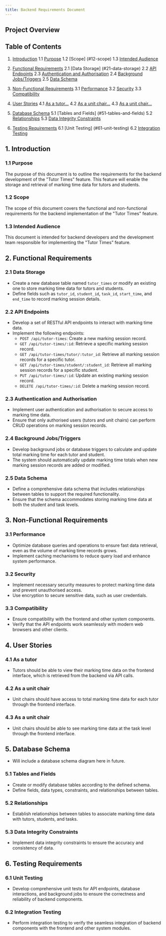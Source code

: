 ```yaml
---
title: Backend Requirements Document
---
```


## Project Overview

## Table of Contents

1. [Introduction](#1-introduction) 1.1 [Purpose](#11-purpose) 1.2 [Scope] (#12-scope) 1.3
   [Intended Audience](#13-intended-audience)

2. [Functional Requirements](#2-functional-requirements) 2.1 [Data Storage] (#21-data-storage) 2.2 [API Endpoints](#22-api-endpoints)
   2.3 [Authentication and Authorisation](#23-authentication-and-authorisation) 2.4 [Background Jobs/Triggers](#24-background-jobstriggers)
   2.5 [Data Schema](#25-data-schema)

3. [Non-Functional Requirements](#3-non-functional-requirements) 3.1 [Performance](#31-performance)
   3.2 [Security](#32-security) 3.3 [Compatibility](#33-compatibility)

4. [User Stories](#4-user-stories) 4.1 [As a tutor...](#41-as-a-tutor) 4.2
   [As a unit chair...](#42-as-a-unit-chair) 4.3 [As a unit chair...](#43-as-a-unit-chair)

5. [Database Schema](#5-database-schema) 5.1 [Tables and Fields] (#51-tables-and-fields) 5.2
   [Relationships](#52-relationships) 5.3
   [Data Integrity Constraints](#53-data-integrity-constraints)

6. [Testing Requirements](#6-testing-requirements) 6.1 [Unit Testing] (#61-unit-testing) 6.2 [Integration Testing](#62-integration-testing)

## 1. Introduction

### 1.1 Purpose

The purpose of this document is to outline the requirements for the backend development of the
"Tutor Times" feature. This feature will enable the storage and retrieval of marking time data for
tutors and students.

### 1.2 Scope

The scope of this document covers the functional and non-functional requirements for the backend
implementation of the "Tutor Times" feature.

### 1.3 Intended Audience

This document is intended for backend developers and the development team responsible for
implementing the "Tutor Times" feature.

## 2. Functional Requirements

### 2.1 Data Storage

- Create a new database table named `tutor_times` or modify an existing one to store marking time
  data for tutors and students.
- Define fields such as `tutor_id`, `student_id`, `task_id`, `start_time`, and `end_time` to record
  marking session details.

### 2.2 API Endpoints

- Develop a set of RESTful API endpoints to interact with marking time data.
- Implement the following endpoints:
  - `POST /api/tutor-times`: Create a new marking session record.
  - `GET /api/tutor-times/:id`: Retrieve a specific marking session record.
  - `GET /api/tutor-times/tutor/:tutor_id`: Retrieve all marking session records for a specific
    tutor.
  - `GET /api/tutor-times/student/:student_id`: Retrieve all marking session records for a specific
    student.
  - `PUT /api/tutor-times/:id`: Update an existing marking session record.
  - `DELETE /api/tutor-times/:id`: Delete a marking session record.

### 2.3 Authentication and Authorisation

- Implement user authentication and authorisation to secure access to marking time data.
- Ensure that only authorised users (tutors and unit chairs) can perform CRUD operations on marking
  session records.

### 2.4 Background Jobs/Triggers

- Develop background jobs or database triggers to calculate and update total marking time for each
  tutor and student.
- The system should automatically update marking time totals when new marking session records are
  added or modified.

### 2.5 Data Schema

- Define a comprehensive data schema that includes relationships between tables to support the
  required functionality.
- Ensure that the schema accommodates storing marking time data at both the student and task levels.

## 3. Non-Functional Requirements

### 3.1 Performance

- Optimize database queries and operations to ensure fast data retrieval, even as the volume of
  marking time records grows.
- Implement caching mechanisms to reduce query load and enhance system performance.

### 3.2 Security

- Implement necessary security measures to protect marking time data and prevent unauthorised
  access.
- Use encryption to secure sensitive data, such as user credentials.

### 3.3 Compatibility

- Ensure compatibility with the frontend and other system components.
- Verify that the API endpoints work seamlessly with modern web browsers and other clients.

## 4. User Stories

### 4.1 As a tutor

- Tutors should be able to view their marking time data on the frontend interface, which is
  retrieved from the backend via API calls.

### 4.2 As a unit chair

- Unit chairs should have access to total marking time data for each tutor through the frontend
  interface.

### 4.3 As a unit chair

- Unit chairs should be able to see marking time data at the task level through the frontend
  interface.

## 5. Database Schema

- Will include a database schema diagram here in future.

### 5.1 Tables and Fields

- Create or modify database tables according to the defined schema.
- Define fields, data types, constraints, and relationships between tables.

### 5.2 Relationships

- Establish relationships between tables to associate marking time data with tutors, students, and
  tasks.

### 5.3 Data Integrity Constraints

- Implement data integrity constraints to ensure the accuracy and consistency of data.

## 6. Testing Requirements

### 6.1 Unit Testing

- Develop comprehensive unit tests for API endpoints, database interactions, and background jobs to
  ensure the correctness and reliability of backend components.

### 6.2 Integration Testing

- Perform integration testing to verify the seamless integration of backend components with the
  frontend and other system modules.
